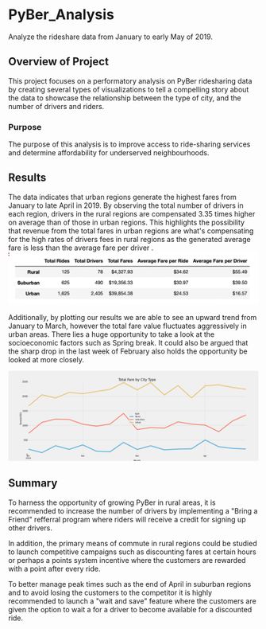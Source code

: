 # PyBer_Analysis
Analyze the rideshare data from January to early May of 2019.

## Overview of Project
This project focuses on a performatory analysis on PyBer ridesharing data by creating several types of visualizations to tell a compelling story about the data to showcase the relationship between the type of city, and the number of drivers and riders. 

### Purpose
The purpose of this analysis is to improve access to ride-sharing services and determine affordability for underserved neighbourhoods.

## Results
The data indicates that urban regions generate the highest fares from January to late April in 2019. By observing the total number of drivers in each region, drivers in the rural regions are compensated 3.35 times higher on average than of those in urban regions. This highlights the possibility that revenue from the total fares in urban regions are what's compensating for the high rates of drivers fees in rural regions as the generated average fare is less than the average fare per driver .
![table](https://github.com/rshahba/PyBer_Analysis/blob/main/Resources/Screen%20Shot%202021-05-31%20at%209.20.06%20PM.png)

Additionally, by plotting our results we are able to see an upward trend from January to March, however the total fare value fluctuates aggressively in urban areas. There lies a huge opportunity to take a look at the socioeconomic factors such as Spring break. It could also be argued that the sharp drop in the last week of February also holds the opportunity be looked at more closely.

![plot](https://github.com/rshahba/PyBer_Analysis/blob/main/Resources/PyBer_fare_summary.png)

## Summary

To harness the opportunity of growing PyBer in rural areas, it is recommended to increase the number of drivers by implementing a "Bring a Friend" refferral program where riders will receive a credit for signing up other drivers.

In addition, the primary means of commute in rural regions could be studied to launch competitive campaigns such as discounting fares at certain hours or perhaps a points system incentive where the customers are rewarded with a point after every ride.

To better manage peak times such as the end of April in suburban regions and to avoid losing the customers to the competitor it is highly recommended to launch a "wait and save" feature where the customers are given the option to wait a for a driver to become available for a  discounted ride.
